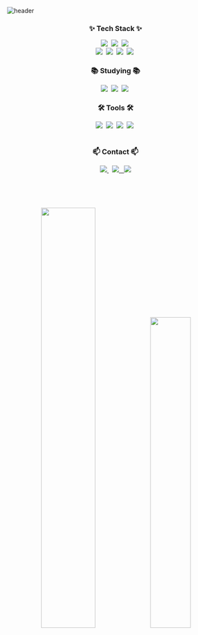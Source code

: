 ![header](https://capsule-render.vercel.app/api?type=waving&color=0:ff5722,100:f3e5f5&height=200&section=header&text=Welcome%20to%0A%20seonggu's%20Github!&fontSize=40&fontColor=ffffff&animation=fadeIn&fontAlign=50&fontAlignY=35)


<h3 align="center">✨ Tech Stack ✨</h3>
<div align="center">
  <img src="https://img.shields.io/badge/java-007396.svg?style=for-the-badge&logo=react&logoColor=61DAFB" />&nbsp
  <img src="https://img.shields.io/badge/spring-6DB33F.svg?style=for-the-badge&logo=spring&logoColor=white" />&nbsp
    <img src="https://img.shields.io/badge/spring%20security-6DB33F.svg?style=for-the-badge&logo=spring%20security&logoColor=white" />&nbsp
</div>

<div align="center">
  <img src="https://img.shields.io/badge/html5-E34F26.svg?style=for-the-badge&logo=html5&logoColor=white" />&nbsp
  <img src="https://img.shields.io/badge/tailwindcss-1daabb.svg?style=for-the-badge&logo=tailwind-css&logoColor=white" />&nbsp
  <img src="https://img.shields.io/badge/css3-1572B6.svg?style=for-the-badge&logo=css3&logoColor=white" />&nbsp
  <img src="https://img.shields.io/badge/javascript-F7DF1E.svg?style=for-the-badge&logo=javascript&logoColor=20232a" />&nbsp
</div>



<h3 align="center">📚 Studying 📚</h3>
<div align="center">
  <img src="https://img.shields.io/badge/typescript-007ACC.svg?style=for-the-badge&logo=typescript&logoColor=white" />&nbsp
  <img src="https://img.shields.io/badge/React%20Query-FF4154?style=for-the-badge&logo=react%20query&logoColor=white" />&nbsp
  <img src="https://img.shields.io/badge/Recoil-3578E5?style=for-the-badge&logo=recoil&logoColor=white" />&nbsp
</div>


<h3 align="center">🛠 Tools 🛠</h3>
<div align="center">
  <img src="https://img.shields.io/badge/git-F05033.svg?style=for-the-badge&logo=git&logoColor=white" />&nbsp
  <img src="https://img.shields.io/badge/github-181717.svg?style=for-the-badge&logo=github&logoColor=white" />&nbsp
  <img src="https://img.shields.io/badge/Notion-F3F3F3.svg?style=for-the-badge&logo=notion&logoColor=black" />&nbsp
    <img src="https://img.shields.io/badge/figma-F24E1E.svg?style=for-the-badge&logo=figma&logoColor=white" />&nbsp
</div>

<br>


<!-- contact --> 
<h3 align="center">📫 Contact 📫</h3>
<div align="center">
  <a href="https://seonggu.tistory.com/">
    <img src="https://img.shields.io/badge/tistory-FF5A00?style=for-the-badge&logo=tistory&logoColor=white" /> 
  </a> &nbsp
  <a href="mailto:sunggu3012@gmail.com">
    <img
      src="https://img.shields.io/badge/gmail-D14836?style=for-the-badge&logo=gmail&logoColor=white"/>
  </a>
  <a href="mailto:sunggu507@naver.com"> &nbsp
    <img
      src="https://img.shields.io/badge/naver-03C75A?style=for-the-badge&logo=gmail&logoColor=white"/>
  </a>
</div>

<br><br><br>


<div align="center">
<img src="https://github-readme-stats.vercel.app/api?username=SG1515&show_icons=true&theme=radical" width="50%"/>  
<a href="https://solved.ac/sunggu507">
        <img src="http://mazassumnida.wtf/api/v2/generate_badge?boj=sunggu507" width="43%"/>
</a>

</div>

